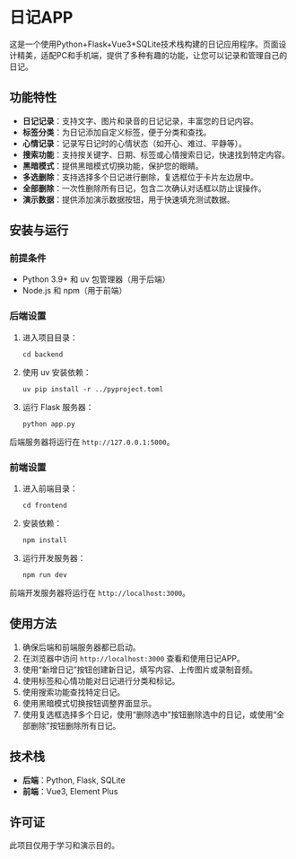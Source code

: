 # 日记APP

这是一个使用Python+Flask+Vue3+SQLite技术栈构建的日记应用程序。页面设计精美，适配PC和手机端，提供了多种有趣的功能，让您可以记录和管理自己的日记。

## 功能特性

- **日记记录**：支持文字、图片和录音的日记记录，丰富您的日记内容。
- **标签分类**：为日记添加自定义标签，便于分类和查找。
- **心情记录**：记录写日记时的心情状态（如开心、难过、平静等）。
- **搜索功能**：支持按关键字、日期、标签或心情搜索日记，快速找到特定内容。
- **黑暗模式**：提供黑暗模式切换功能，保护您的眼睛。
- **多选删除**：支持选择多个日记进行删除，复选框位于卡片左边居中。
- **全部删除**：一次性删除所有日记，包含二次确认对话框以防止误操作。
- **演示数据**：提供添加演示数据按钮，用于快速填充测试数据。

## 安装与运行

### 前提条件

- Python 3.9+ 和 uv 包管理器（用于后端）
- Node.js 和 npm（用于前端）

### 后端设置

1. 进入项目目录：
   ```
   cd backend
   ```
2. 使用 uv 安装依赖：
   ```
   uv pip install -r ../pyproject.toml
   ```
3. 运行 Flask 服务器：
   ```
   python app.py
   ```

后端服务器将运行在 `http://127.0.0.1:5000`。

### 前端设置

1. 进入前端目录：
   ```
   cd frontend
   ```
2. 安装依赖：
   ```
   npm install
   ```
3. 运行开发服务器：
   ```
   npm run dev
   ```

前端开发服务器将运行在 `http://localhost:3000`。

## 使用方法

1. 确保后端和前端服务器都已启动。
2. 在浏览器中访问 `http://localhost:3000` 查看和使用日记APP。
3. 使用“新增日记”按钮创建新日记，填写内容、上传图片或录制音频。
4. 使用标签和心情功能对日记进行分类和标记。
5. 使用搜索功能查找特定日记。
6. 使用黑暗模式切换按钮调整界面显示。
7. 使用复选框选择多个日记，使用“删除选中”按钮删除选中的日记，或使用“全部删除”按钮删除所有日记。

## 技术栈

- **后端**：Python, Flask, SQLite
- **前端**：Vue3, Element Plus

## 许可证

此项目仅用于学习和演示目的。
